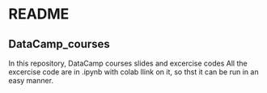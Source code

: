# README

## DataCamp_courses

In this repository, DataCamp courses slides and excercise codes
All the excercise code are in .ipynb with colab llink on it, so thst it can be run in an easy manner.
